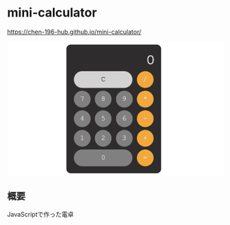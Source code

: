 # mini-calculator

https://chen-196-hub.github.io/mini-calculator/

![image](https://github.com/chen-196-hub/mini-calculator/blob/917027316f67ef3638932b81cb58a084b1c5f7c1/image.png)


## 概要

JavaScriptで作った電卓
